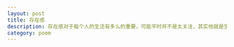 ```yaml
---
layout: post
title: 存在感
description: 存在感对于每个人的生活有多么的重要，可能平时并不是太关注，其实他就是生活的全部
category: poem
---
```






[GongVirgil]:    http://gongvirgil.github.com  "gongvirgil"